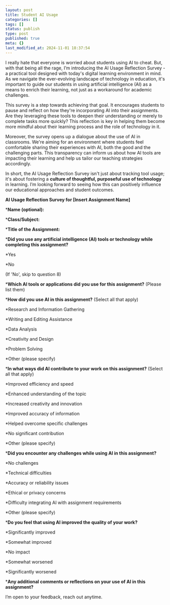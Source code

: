 ```yaml
---
layout: post
title: Student AI Usage
categories: []
tags: []
status: publish
type: post
published: true
meta: {}
last_modified_at: 2024-11-01 18:37:54
---
```


I really hate that everyone is worried about students using AI to cheat. But, with that being all the rage, I’m introducing  the AI Usage Reflection Survey - a practical tool designed with today's digital learning environment in mind. As we navigate the ever-evolving landscape of technology in education, it's important to guide our students in using artificial intelligence (AI) as a means to enrich their learning, not just as a workaround for academic challenges.

This survey is a step towards achieving that goal. It encourages students to pause and reflect on how they're incorporating AI into their assignments. Are they leveraging these tools to deepen their understanding or merely to complete tasks more quickly? This reflection is key in helping them become more mindful about their learning process and the role of technology in it.

Moreover, the survey opens up a dialogue about the use of AI in classrooms. We're aiming for an environment where students feel comfortable sharing their experiences with AI, both the good and the challenging parts. This transparency can inform us about how AI tools are impacting their learning and help us tailor our teaching strategies accordingly.

In short, the AI Usage Reflection Survey isn't just about tracking tool usage; it's about fostering a 
**culture of thoughtful, purposeful use of technology**
 in learning. I’m looking forward to seeing how this can positively influence our educational approaches and student outcomes.




















  
  




**AI Usage Reflection Survey for [Insert Assignment Name]**

***Name (optional):**


***Class/Subject:**


***Title of the Assignment:**


***Did you use any artificial intelligence (AI) tools or technology while completing this assignment?**

*Yes


*No

(If 'No', skip to question 8)


***Which AI tools or applications did you use for this assignment?**
 (Please list them)


***How did you use AI in this assignment?**
 (Select all that apply)

*Research and Information Gathering


*Writing and Editing Assistance


*Data Analysis


*Creativity and Design


*Problem Solving


*Other (please specify)


***In what ways did AI contribute to your work on this assignment?**
 (Select all that apply)

*Improved efficiency and speed


*Enhanced understanding of the topic


*Increased creativity and innovation


*Improved accuracy of information


*Helped overcome specific challenges


*No significant contribution


*Other (please specify)


***Did you encounter any challenges while using AI in this assignment?**

*No challenges


*Technical difficulties


*Accuracy or reliability issues


*Ethical or privacy concerns


*Difficulty integrating AI with assignment requirements


*Other (please specify)


***Do you feel that using AI improved the quality of your work?**

*Significantly improved


*Somewhat improved


*No impact


*Somewhat worsened


*Significantly worsened


***Any additional comments or reflections on your use of AI in this assignment?**




I’m open to your feedback, reach out anytime.
